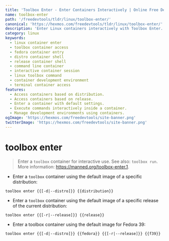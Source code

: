 ```yaml
---
title: 'Toolbox Enter - Enter Containers Interactively | Online Free DevTools by Hexmos'
name: toolbox-enter
path: '/freedevtools/tldr/linux/toolbox-enter/'
canonical: 'https://hexmos.com/freedevtools/tldr/linux/toolbox-enter/'
description: 'Enter Linux containers interactively with Toolbox Enter. Access different distributions and releases with ease. Free online tool, no registration required.'
category: linux
keywords:
  - linux container enter
  - toolbox container access
  - fedora container entry
  - distro container shell
  - release container shell
  - command line container
  - interactive container session
  - linux toolbox command
  - container development environment
  - terminal container access
features:
  - Access containers based on distribution.
  - Access containers based on release.
  - Enter a container with default settings.
  - Execute commands interactively inside a container.
  - Manage development environments using containers.
ogImage: 'https://hexmos.com/freedevtools/site-banner.png'
twitterImage: 'https://hexmos.com/freedevtools/site-banner.png'
---
```


# toolbox enter

> Enter a `toolbox` container for interactive use.
> See also: `toolbox run`.
> More information: <https://manned.org/toolbox-enter.1>.

- Enter a `toolbox` container using the default image of a specific distribution:

`toolbox enter {{[-d|--distro]}} {{distribution}}`

- Enter a `toolbox` container using the default image of a specific release of the current distribution:

`toolbox enter {{[-r|--release]}} {{release}}`

- Enter a toolbox container using the default image for Fedora 39:

`toolbox enter {{[-d|--distro]}} {{fedora}} {{[-r|--release]}} {{f39}}`
